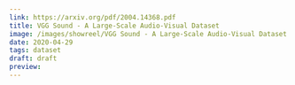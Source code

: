 ```yaml
---
link: https://arxiv.org/pdf/2004.14368.pdf
title: VGG Sound - A Large-Scale Audio-Visual Dataset
image: /images/showreel/VGG Sound - A Large-Scale Audio-Visual Dataset.jpg
date: 2020-04-29
tags: dataset
draft: draft
preview:
---
```




